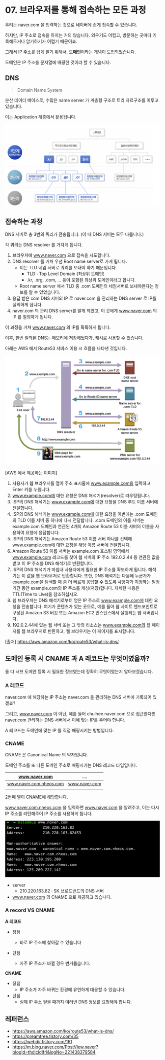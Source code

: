 # 07. 브라우저를 통해 접속하는 모든 과정



우리는 naver.com 을 입력하는 것으로 네이버에 쉽게 접속할 수 있습니다.

하지만, IP 주소로 접속을 하지는 거의 않습니다. 외우기도 어렵고, 방문하는 곳마다 기록해두거나 암기하기가 어렵기 때문이죠.

그래서 IP 주소를 쉽게 알기 위해서, **도메인**이라는 개념이 도입되었습니다.

도메인은 IP 주소를 문자열에 매핑한 것이라 할 수 있습니다.



## DNS

> Domain Name System

분산 데이터 베이스로,
수많은 name server 가 계층형 구조로 트리 자료구조를 이루고 있습니다.

이는 Application 계층에서 활용됩니다.

![image-20210523100008447](../assets/web/tree_dns.png)





## 접속하는 과정

DNS 서버로 총 3번의 쿼리가 전송됩니다. (이 때 DNS 서버는 모두 다릅니다.)

각 쿼리는 DNS resolver 를 거치게 됩니다.

1. 브라우저에 www.naver.com 으로 접속을 시도합니다.
2. DNS resolver 를 거쳐 우선 Root name server로 가게 됩니다.
   - 이는 TLD 네임 서버로 쿼리를 보내야 하기 때문입니다.
     - TLD : Top Level Domain (최상위 도메인)
     - .kr, .org, .com, ... 등이 포함된 최상위 도메인이라고 합니다.
   - Root name server 에서 TLD 중 .com 도메인의 네임서버로 보내야한다는 정보를 알 수 있었습니다.
3. 응답 받은 com DNS 서버의 IP 로 naver.com 을 관리하는 DNS server 로 IP를 질의하게 됩니다.
4. naver.com 의 관리 DNS server를 알게 되었고, 
   이 곳에게 www.naver.com 의 IP 를 질의하게 됩니다.

이 과정을 거쳐 www.naver.com 의 IP를 획득하게 됩니다.

이후, 한번 질의된 DNS는 메모리에 저장해뒀다가, 캐시로 사용할 수 있습니다.







아래는 AWS 에서 Route53 서비스 이용 시 흐름을 나타낸 것입니다.

![image-20210523093323384](../assets/web/dns.png)

[AWS 에서 제공하는 이미지]

1. 사용자가 웹 브라우저를 열어 주소 표시줄에 www.example.com을 입력하고 Enter 키를 누릅니다.
2. www.example.com에 대한 요청은  DNS 해석기(resolver)로 라우팅됩니다.
3. ISP의 DNS 해석기는 www.example.com에 대한 요청을 DNS 루트 이름 서버에 전달합니다.
4. ISP의 DNS 해석기는 www.example.com에 대한 요청을 이번에는 .com 도메인의 TLD 이름 서버 중 하나에 다시 전달합니다. .com 도메인의 이름 서버는 example.com 도메인과 연관된 4개의 Amazon Route 53 이름 서버의 이름을 사용하여 요청에 응답합니다.
5. ISP의 DNS 해석기는 Amazon Route 53 이름 서버 하나를 선택해 www.example.com에 대한 요청을 해당 이름 서버에 전달합니다.
6. Amazon Route 53 이름 서버는 example.com 호스팅 영역에서 www.example.com 레코드를 찾아 웹 서버의 IP 주소 192.0.2.44 등 연관된 값을 받고 이 IP 주소를 DNS 해석기로 반환합니다.
7. ISP의 DNS 해석기가 마침내 사용자에게 필요한 IP 주소를 확보하게 됩니다. 해석기는 이 값을 웹 브라우저로 반환합니다. 또한, DNS 해석기는 다음에 누군가가 example.com을 탐색할 때 좀 더 빠르게 응답할 수 있도록 사용자가 지정하는 일정 기간 동안 example.com의 IP 주소를 캐싱(저장)합니다. 자세한 내용은 TTL(Time to Live)을 참조하십시오.
8. 웹 브라우저는 DNS 해석기로부터 얻은 IP 주소로 www.example.com에 대한 요청을 전송합니다. 여기가 콘텐츠가 있는 곳으로, 예를 들어 웹 사이트 엔드포인트로 구성된 Amazon S3 버킷 또는 Amazon EC2 인스턴스에서 실행되는 웹 서버입니다.
9. 192.0.2.44에 있는 웹 서버 또는 그 밖의 리소스는 www.example.com의 웹 페이지를 웹 브라우저로 반환하고, 웹 브라우저는 이 페이지를 표시합니다.

[출처] https://aws.amazon.com/ko/route53/what-is-dns/







## 도메인 등록 시 CNAME 과 A 레코드는 무엇이였을까?

둘 다 서브 도메인 등록 시 필요한 정보였는데 정확히 무엇이였는지 알아보겠습니다.

### A 레코드

naver.com 에 해당하는 IP 주소는 naver.com 을 관리하는 DNS 서버에 기록되어 있겠죠?

그리고, www.naver.com  이 아닌, 예를 들어 chulhee.naver.com 으로 접근한다면 naver.com 관리하는 DNS 서버에서 이에 맞는 IP를 주어야 합니다.

A 레코드는 도메인에 맞는 IP 를 직접 매핑시키는 방법입니다.



### CNAME

CNAME 은 Canonical Name 의 약자입니다.

도메인 주소를 또 다른 도메인 주소로 매핑시키는 DNS 레코드 타입입니다.

| www.naver.com           | ....          |
| ----------------------- | ------------- |
| www.naver.com.nheos.com | www.naver.com |
|                         |               |

2번째 열이 CNAME에 해당합니다.

www.naver.com.nheos.com 을 입력하면 www.naver.com 을 알려주고, 이는 다시 IP 주소를 리턴해주어 IP 주소를 사용하게 됩니다.

![image-20210523102507762](../assets/web/naver_cname.png)

- server
  - 210.220.163.82 : SK 브로드밴드의 DNS 서버
- www.naver.com 의 CNAME 으로 제공하고 있습니다.



### A record VS CNAME

**A 레코드**

- 장점
  - 바로 IP 주소에 찾아갈 수 있습니다 

- 단점
  - 자주 IP 주소가 바뀔 경우 번거롭습니다.

**CNAME**

- 장점
  - IP 주소가 자주 바뀌는 환경에 유연하게 대응할 수 있습니다.
- 단점
  - 실제 IP 주소 얻을 때까지 여러번 DNS 정보를 요청해야 합니다.







## 레퍼런스

- https://aws.amazon.com/ko/route53/what-is-dns/
- https://preamtree.tistory.com/35
- https://webdir.tistory.com/161
- https://m.blog.naver.com/PostView.naver?blogId=thdlcldlfrl&logNo=221438379584


